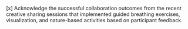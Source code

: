 [x] Acknowledge the successful collaboration outcomes from the recent creative sharing sessions that implemented guided breathing exercises, visualization, and nature-based activities based on participant feedback.